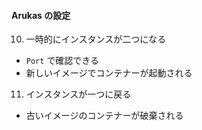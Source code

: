 #### Arukas の設定
10. 一時的にインスタンスが二つになる
  - `Port` で確認できる
  - 新しいイメージでコンテナーが起動される
11. インスタンスが一つに戻る
  - 古いイメージのコンテナーが破棄される
